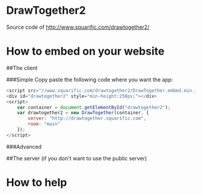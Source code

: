 DrawTogether2
=============

Source code of http://www.squarific.com/drawtogether2/

How to embed on your website
============================

##The client

###Simple
Copy paste the following code where you want the app:
```js
<script src="//www.squarific.com/drawtogether2/DrawTogether.embed.min.js"></script>
<div id="drawtogether2" style="min-height:250px;"></div>
<script>
	var container = document.getElementById("drawtogether2");
    var drawtogether2 = new DrawTogether(container, {
    	server: "http://drawtogether.squarific.com",
    	room: "main"
    });
</script>
```
###Advanced

##The server (if you don't want to use the public server)

How to help
===========
